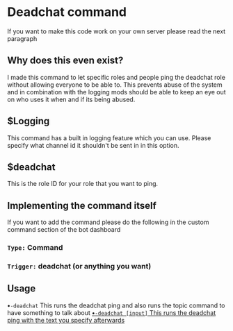 # Deadchat command
If you want to make this code work on your own server please read the next paragraph

## Why does this even exist?
I made this command to let specific roles and people ping the deadchat role without allowing everyone to be able to.
This prevents abuse of the system and in combination with the logging mods should be able to keep an eye out on who uses it when and if its being abused.

## $Logging
This command has a built in logging feature which you can use. Please specify what channel id it shouldn't be sent in in this option.

## $deadchat
This is the role ID for your role that you want to ping. 

## Implementing the command itself
If you want to add the command please do the following in the custom command section of the bot dashboard
### `Type:` Command
### `Trigger:` deadchat (or anything you want)

## Usage
**•**`-deadchat` This runs the deadchat ping and also runs the topic command to have something to talk about
<u>**•**`-deadchat [input]` This runs the deadchat ping with the text you specify afterwards</u>